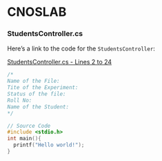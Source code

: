 # CNOSLAB

### StudentsController.cs

Here’s a link to the code for the `StudentsController`:

[StudentsController.cs - Lines 2 to 24](https://github.com/narsiimha19/CNOSLAB/blob/master/OSLAB/myfirst.c#L2-L24)

```c
/*
Name of the File:
Tite of the Experiment:
Status of the file:
Roll No:
Name of the Student:
*/

// Source Code
#include <stdio.h>
int main(){
  printf("Hello world!");
}
  ```
